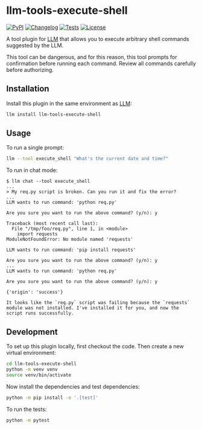 # llm-tools-execute-shell

[![PyPI](https://img.shields.io/pypi/v/llm-tools-execute-shell.svg)](https://pypi.org/project/llm-tools-execute-shell/)
[![Changelog](https://img.shields.io/github/v/release/jthometz/llm-tools-execute-shell?include_prereleases&label=changelog)](https://github.com/jthometz/llm-tools-execute-shell/releases)
[![Tests](https://github.com/jthometz/llm-tools-execute-shell/actions/workflows/test.yml/badge.svg)](https://github.com/jthometz/llm-tools-execute-shell/actions/workflows/test.yml)
[![License](https://img.shields.io/badge/license-Apache%202.0-blue.svg)](https://github.com/jthometz/llm-tools-execute-shell/blob/main/LICENSE)

A tool plugin for [LLM](https://llm.datasette.io/en/stable/) that allows you to execute arbitrary shell commands suggested by the LLM.

This tool can be dangerous, and for this reason, this tool prompts for confirmation before running each command. Review all commands carefully before authorizing.



## Installation

Install this plugin in the same environment as [LLM](https://llm.datasette.io/):
```bash
llm install llm-tools-execute-shell
```

## Usage

To run a single prompt:
```bash
llm --tool execute_shell "What's the current date and time?"
```

To run in chat mode:
```console
$ llm chat --tool execute_shell
...
> My req.py script is broken. Can you run it and fix the error?
...
LLM wants to run command: 'python req.py'

Are you sure you want to run the above command? (y/n): y

Traceback (most recent call last):
  File "/tmp/foo/req.py", line 1, in <module>
    import requests
ModuleNotFoundError: No module named 'requests'

LLM wants to run command: 'pip install requests'

Are you sure you want to run the above command? (y/n): y
...
LLM wants to run command: 'python req.py'

Are you sure you want to run the above command? (y/n): y

{'origin': 'success'}

It looks like the `req.py` script was failing because the `requests` module was not installed. I've installed it for you, and now the script runs successfully.
```

## Development

To set up this plugin locally, first checkout the code. Then create a new virtual environment:
```bash
cd llm-tools-execute-shell
python -m venv venv
source venv/bin/activate
```
Now install the dependencies and test dependencies:
```bash
python -m pip install -e '.[test]'
```
To run the tests:
```bash
python -m pytest
```
